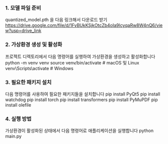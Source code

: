### 1. 모델 파일 준비
quantized_model.pth 을 다음 링크해서 다운로드 받기 
https://drive.google.com/file/d/1FvBUkKSjkOtcZb4oIa9lcyqaRw8W4nQ6/view?usp=drive_link

### 2. 가상환경 생성 및 활성화
프로젝트 디렉토리에서 다음 명령어를 실행하여 가상환경을 생성하고 활성화합니다
python -m venv venv
source venv/bin/activate  # macOS 및 Linux
venv\Scripts\activate  # Windows

### 3. 필요한 패키지 설치
다음 명령어를 사용하여 필요한 패키지들을 설치합니다
pip install PyQt5
pip install watchdog
pip install torch
pip install transformers
pip install PyMuPDF
pip install olefile

### 4. 실행 방법
가상환경이 활성화된 상태에서 다음 명령어로 애플리케이션을 실행합니다
python main.py
